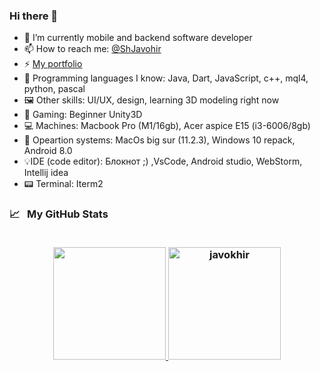 ### Hi there 👋 
 
- 🔭 I’m currently mobile and backend software developer
- 📫 How to reach me: [@ShJavohir](https://t.me/ShJavohir)
- ⚡ [My portfolio](https://t.me/ShJavohir_portfolio)
- 🧩 Programming languages I know: Java, Dart, JavaScript, c++, mql4, python, pascal
- 🖼 Other skills: UI/UX, design, learning 3D modeling right now
- 🧸 Gaming: Beginner Unity3D 
- 💻 Machines: Macbook Pro (M1/16gb), Acer aspice E15 (i3-6006/8gb)
- 🔧 Opeartion systems: MacOs big sur (11.2.3), Windows 10 repack, Android 8.0
- 💡IDE (code editor): Блокнот ;) ,VsCode, Android studio, WebStorm, Intellij idea
- 📟 Terminal: Iterm2


<h3>
  <summary>
    📈  &nbsp; My GitHub Stats
  </summary> 
  
  <br>

  <p align="center">
   <a href="https://github.com/shjavokhir">
    <img height="180em" src="https://github-readme-stats-eight-theta.vercel.app/api?username=shjavokhir&show_icons=true&theme=material-palenight&count_private=true"/>
    <img height="180em" src="https://github-readme-stats.vercel.app/api/top-langs/?username=shjavokhir&show_icons=true&theme=material-palenight&layout=compact" alt="javokhir" />
  </a>
</p>
</h3> 
<!--
**ShJavokhir/ShJavokhir** is a ✨ _special_ ✨ repository because its `README.md` (this file) appears on your GitHub profile.

Here are some ideas to get you started:

- 👯 I’m looking to collaborate on ...
- 🤔 I’m looking for help with ...
- 💬 Ask me about ...
- 😄 Pronouns: ...
- ⚡ Fun fact: ...
-->
 
